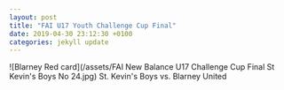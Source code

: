 ```yaml
---
layout: post
title: "FAI U17 Youth Challenge Cup Final"
date: 2019-04-30 23:12:30 +0100
categories: jekyll update
---
```



![Blarney Red card](/assets/FAI New Balance U17 Challenge Cup Final St Kevin's Boys No 24.jpg)
St. Kevin's Boys vs. Blarney United
